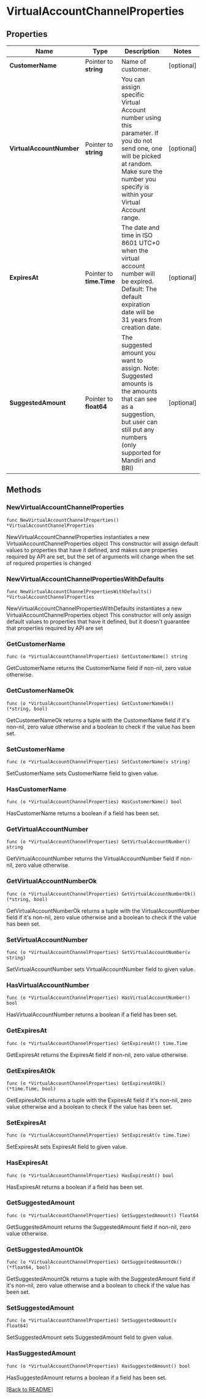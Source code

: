 # VirtualAccountChannelProperties

## Properties

Name | Type | Description | Notes
------------ | ------------- | ------------- | -------------
**CustomerName** | Pointer to **string** | Name of customer. | [optional] 
**VirtualAccountNumber** | Pointer to **string** | You can assign specific Virtual Account number using this parameter. If you do not send one, one will be picked at random. Make sure the number you specify is within your Virtual Account range. | [optional] 
**ExpiresAt** | Pointer to **time.Time** | The date and time in ISO 8601 UTC+0 when the virtual account number will be expired. Default: The default expiration date will be 31 years from creation date. | [optional] 
**SuggestedAmount** | Pointer to **float64** | The suggested amount you want to assign. Note: Suggested amounts is the amounts that can see as a suggestion, but user can still put any numbers (only supported for Mandiri and BRI) | [optional] 

## Methods

### NewVirtualAccountChannelProperties

`func NewVirtualAccountChannelProperties() *VirtualAccountChannelProperties`

NewVirtualAccountChannelProperties instantiates a new VirtualAccountChannelProperties object
This constructor will assign default values to properties that have it defined,
and makes sure properties required by API are set, but the set of arguments
will change when the set of required properties is changed

### NewVirtualAccountChannelPropertiesWithDefaults

`func NewVirtualAccountChannelPropertiesWithDefaults() *VirtualAccountChannelProperties`

NewVirtualAccountChannelPropertiesWithDefaults instantiates a new VirtualAccountChannelProperties object
This constructor will only assign default values to properties that have it defined,
but it doesn't guarantee that properties required by API are set

### GetCustomerName

`func (o *VirtualAccountChannelProperties) GetCustomerName() string`

GetCustomerName returns the CustomerName field if non-nil, zero value otherwise.

### GetCustomerNameOk

`func (o *VirtualAccountChannelProperties) GetCustomerNameOk() (*string, bool)`

GetCustomerNameOk returns a tuple with the CustomerName field if it's non-nil, zero value otherwise
and a boolean to check if the value has been set.

### SetCustomerName

`func (o *VirtualAccountChannelProperties) SetCustomerName(v string)`

SetCustomerName sets CustomerName field to given value.

### HasCustomerName

`func (o *VirtualAccountChannelProperties) HasCustomerName() bool`

HasCustomerName returns a boolean if a field has been set.

### GetVirtualAccountNumber

`func (o *VirtualAccountChannelProperties) GetVirtualAccountNumber() string`

GetVirtualAccountNumber returns the VirtualAccountNumber field if non-nil, zero value otherwise.

### GetVirtualAccountNumberOk

`func (o *VirtualAccountChannelProperties) GetVirtualAccountNumberOk() (*string, bool)`

GetVirtualAccountNumberOk returns a tuple with the VirtualAccountNumber field if it's non-nil, zero value otherwise
and a boolean to check if the value has been set.

### SetVirtualAccountNumber

`func (o *VirtualAccountChannelProperties) SetVirtualAccountNumber(v string)`

SetVirtualAccountNumber sets VirtualAccountNumber field to given value.

### HasVirtualAccountNumber

`func (o *VirtualAccountChannelProperties) HasVirtualAccountNumber() bool`

HasVirtualAccountNumber returns a boolean if a field has been set.

### GetExpiresAt

`func (o *VirtualAccountChannelProperties) GetExpiresAt() time.Time`

GetExpiresAt returns the ExpiresAt field if non-nil, zero value otherwise.

### GetExpiresAtOk

`func (o *VirtualAccountChannelProperties) GetExpiresAtOk() (*time.Time, bool)`

GetExpiresAtOk returns a tuple with the ExpiresAt field if it's non-nil, zero value otherwise
and a boolean to check if the value has been set.

### SetExpiresAt

`func (o *VirtualAccountChannelProperties) SetExpiresAt(v time.Time)`

SetExpiresAt sets ExpiresAt field to given value.

### HasExpiresAt

`func (o *VirtualAccountChannelProperties) HasExpiresAt() bool`

HasExpiresAt returns a boolean if a field has been set.

### GetSuggestedAmount

`func (o *VirtualAccountChannelProperties) GetSuggestedAmount() float64`

GetSuggestedAmount returns the SuggestedAmount field if non-nil, zero value otherwise.

### GetSuggestedAmountOk

`func (o *VirtualAccountChannelProperties) GetSuggestedAmountOk() (*float64, bool)`

GetSuggestedAmountOk returns a tuple with the SuggestedAmount field if it's non-nil, zero value otherwise
and a boolean to check if the value has been set.

### SetSuggestedAmount

`func (o *VirtualAccountChannelProperties) SetSuggestedAmount(v float64)`

SetSuggestedAmount sets SuggestedAmount field to given value.

### HasSuggestedAmount

`func (o *VirtualAccountChannelProperties) HasSuggestedAmount() bool`

HasSuggestedAmount returns a boolean if a field has been set.


[[Back to README]](../../README.md)


